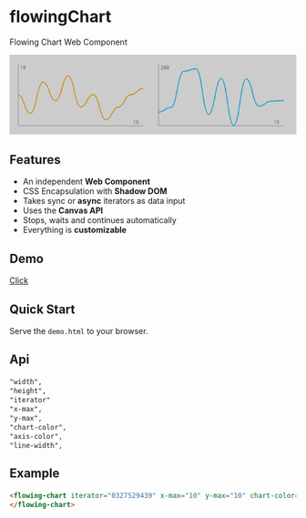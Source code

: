 # flowingChart

Flowing Chart Web Component

![](img/2020-01-14T11:33:56+01:00_686x190.gif "Simple and minimalist design for changing data")

## Features

- An independent **Web Component**
- CSS Encapsulation with **Shadow DOM**
- Takes sync or **async** iterators as data input
- Uses the **Canvas API**
- Stops, waits and continues automatically
- Everything is **customizable**

## Demo

[Click](https://timonson.github.io/flowingChart/)

## Quick Start

Serve the `demo.html` to your browser.

## Api

```
"width",
"height",
"iterator"
"x-max",
"y-max",
"chart-color",
"axis-color",
"line-width",
```

## Example

```html
<flowing-chart iterator="0327529439" x-max="10" y-max="10" chart-color="orange">
</flowing-chart>
```
